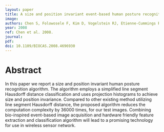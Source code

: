 ```yaml
---
layout: paper
title: A size and position invariant event-based human posture recognition algorithm
image:
authors: Chen S, Folowosele F, Kim D, Vogelstein RJ, Etienne-Cummings R, and Culurciello E.
year: 2008
ref: Chen et al. 2008.
journal:
pdf:
doi: 10.1109/BIOCAS.2008.4696930
---
```


# Abstract
In this paper we report a size and position invariant human posture recognition algorithm. The algorithm employs a simplified line segment Hausdorff distance classification and uses projection histograms to achieve size and position invariance. Compared to other existing method utilizing line segment Hausdorff distance, the proposed algorithm reduces the computation complexity by 36000 times, for our test images. Combining bio-inspired event-based image acquisition and hardware friendly feature extraction and classification algorithm will lead to a promising technology for use in wireless sensor network.
